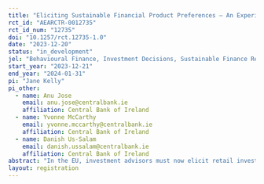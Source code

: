 ```yaml
---
title: "Eliciting Sustainable Financial Product Preferences – An Experimental Approach"
rct_id: "AEARCTR-0012735"
rct_id_num: "12735"
doi: "10.1257/rct.12735-1.0"
date: "2023-12-20"
status: "in_development"
jel: "Behavioural Finance, Investment Decisions, Sustainable Finance Regulation"
start_year: "2023-12-21"
end_year: "2024-01-31"
pi: "Jane Kelly"
pi_other:
  - name: Anu Jose
    email: anu.jose@centralbank.ie
    affiliation: Central Bank of Ireland
  - name: Yvonne McCarthy
    email: yvonne.mccarthy@centralbank.ie
    affiliation: Central Bank of Ireland
  - name: Danish Us-Salam
    email: danish.ussalam@centralbank.ie
    affiliation: Central Bank of Ireland
abstract: "In the EU, investment advisors must now elicit retail investors’ sustainability preferences (ESMA Guidelines Sep 2022).  Through an online trial with survey participants, we intend to test a number of alternative question sets to elicit sustainability preferences with a view to experimentally testing which version most closely matches revealed preferences from an investment game. We will also check which question set is associated with greater understanding of sustainable investments among the survey panel. Our results will aid discussions around the guidelines, which ultimately have the potential to shape household portfolio allocations to sustainable finance."
layout: registration
---
```


